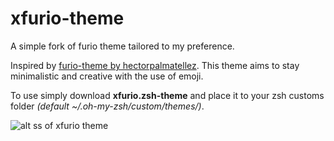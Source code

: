 # xfurio-theme
A simple fork of furio theme tailored to my preference.

Inspired by [furio-theme by hectorpalmatellez](https://github.com/hectorpalmatellez/furio-theme). This theme aims to stay minimalistic and creative with the use of emoji.

To use simply download **xfurio.zsh-theme** and place it to your zsh customs folder *(default ~/.oh-my-zsh/custom/themes/)*.

![alt ss of xfurio theme](http://i.imgur.com/Q8cfrWA.png)
